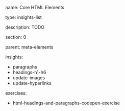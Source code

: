 name: Core HTML Elements

type: insights-list

description: TODO

section: 0

parent: meta-elements

insights:
  - paragraphs
  - headings-h1-h6
  - update-images
  - update-hyperlinks
 
exercises:
  - html-headings-and-paragraphs-codepen-exercise
